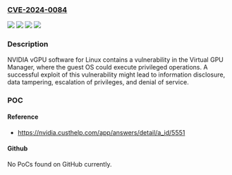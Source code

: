 ### [CVE-2024-0084](https://cve.mitre.org/cgi-bin/cvename.cgi?name=CVE-2024-0084)
![](https://img.shields.io/static/v1?label=Product&message=vGPU%20software%20and%20Cloud%20Gaming&color=blue)
![](https://img.shields.io/static/v1?label=Version&message=0%20&color=brightgreen)
![](https://img.shields.io/static/v1?label=Version&message=All%20versions%20up%20to%20and%20including%2017.1%2C%2016.5%2C%2013.10%2C%20and%20the%20April%202024%20release%20&color=brightgreen)
![](https://img.shields.io/static/v1?label=Vulnerability&message=CWE-250&color=brightgreen)

### Description

NVIDIA vGPU software for Linux contains a vulnerability in the Virtual GPU Manager, where the guest OS could execute privileged operations. A successful exploit of this vulnerability might lead to information disclosure, data tampering, escalation of privileges, and denial of service.

### POC

#### Reference
- https://nvidia.custhelp.com/app/answers/detail/a_id/5551

#### Github
No PoCs found on GitHub currently.

